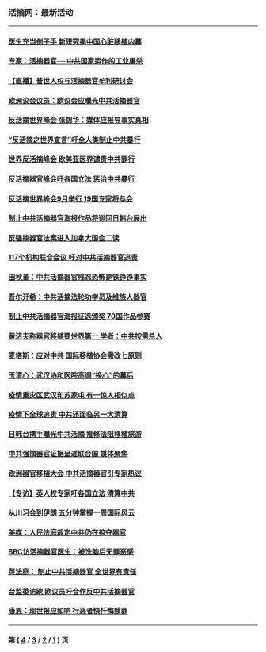 ### 活摘网：最新活动
---
#### [医生充当刽子手 新研究揭中国心脏移植内幕](../../pages/nf5883/n13772291.md?09070430) 
#### [专家：活摘器官──中共国家运作的工业屠杀](../../pages/nf5883/n13761178.md?09070430) 
#### [【直播】普世人权与活摘器官牟利研讨会](../../pages/nf5883/n13425146.md?09070430) 
#### [欧洲议会议员：欧议会应曝光中共活摘器官](../../pages/nf5883/n13336571.md?09070430) 
#### [反活摘世界峰会 张锦华：媒体应报导事实真相](../../pages/nf5883/n13278502.md?09070430) 
#### [“反活摘之世界宣言”吁全人类制止中共暴行](../../pages/nf5883/n13259730.md?09070430) 
#### [世界反活摘峰会 欧美亚医界谴责中共罪行](../../pages/nf5883/n13253550.md?09070430) 
#### [反活摘器官峰会吁各国立法 惩治中共暴行](../../pages/nf5883/n13245052.md?09070430) 
#### [反活摘世界峰会9月举行 19国专家将与会](../../pages/nf5883/n13201492.md?09070430) 
#### [制止中共活摘器官海报作品将巡回日韩台展出](../../pages/nf5883/n13177791.md?09070430) 
#### [反强摘器官法案进入加拿大国会二读](../../pages/nf5883/n13033450.md?09070430) 
#### [117个机构联合会议 吁对中共活摘器官追责](../../pages/nf5883/n12775087.md?09070430) 
#### [田秋堇：中共活摘器官残忍恐怖是铁铮铮事实](../../pages/nf5883/n12702148.md?09070430) 
#### [吾尔开希：中共活摘法轮功学员及维族人器官](../../pages/nf5883/n12693197.md?09070430) 
#### [制止中共活摘器官海报征选颁奖 70国作品参赛](../../pages/nf5883/n12692050.md?09070430) 
#### [黄洁夫称器官移植要世界第一 学者：中共按需杀人](../../pages/nf5883/n12572329.md?09070430) 
#### [麦塔斯：应对中共 国际移植协会需改七原则](../../pages/nf5883/n12514711.md?09070430) 
#### [玉清心：武汉协和医院高调“换心”的幕后](../../pages/nf5883/n12298730.md?09070430) 
#### [疫情重灾区武汉和苏家屯 有一惊人相似点](../../pages/nf5883/n12150824.md?09070430) 
#### [疫情下全球追责 中共还面临另一大清算](../../pages/nf5883/n12070397.md?09070430) 
#### [日韩台携手曝光中共活摘 推修法阻移植旅游](../../pages/nf5883/n11712046.md?09070430) 
#### [中共强摘器官证据呈递联合国 媒体聚焦](../../pages/nf5883/n11546426.md?09070430) 
#### [欧洲器官移植大会 中共活摘器官引专家热议](../../pages/nf5883/n11539095.md?09070430) 
#### [【专访】英人权专家吁各国立法 清算中共](../../pages/nf5883/n11367315.md?09070430) 
#### [从川习会到伊朗 五分钟掌握一周国际风云](../../pages/nf5883/n11338520.md?09070430) 
#### [美媒：人民法庭裁定中共仍在掠夺器官](../../pages/nf5883/n11334897.md?09070430) 
#### [BBC访活摘器官医生：被洗脑后无罪恶感](../../pages/nf5883/n11335935.md?09070430) 
#### [英法庭： 制止中共活摘器官 全世界有责任](../../pages/nf5883/n11330691.md?09070430) 
#### [台监委访欧 欧议员吁合作反中共活摘器官](../../pages/nf5883/n11109190.md?09070430) 
#### [唐恩：现世报应如响 行恶者快忏悔赎罪](../../pages/nf5883/n11104016.md?09070430) 

---
#### 第 [ [4](./4.md?09070430) / [3](./3.md?09070430) / [2](./2.md?09070430) / [1](./1.md?09070430) ] 页
